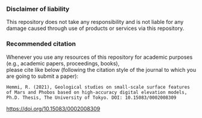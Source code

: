 ### Disclaimer of liability
This repository does not take any responsibility and is not liable for any damage caused through use of products or services via this repository.

### Recommended citation
Whenever you use any resources of this repository for academic purposes (e.g., academic papers, proceedings, books),  
please cite like below (following the citation style of the journal to which you are going to submit a paper):
```
Hemmi, R. (2021), Geological studies on small-scale surface features of Mars and Phobos based on high-accuracy digital elevation models, Ph.D. Thesis, The University of Tokyo. DOI: 10.15083/0002008309
```
https://doi.org/10.15083/0002008309  
